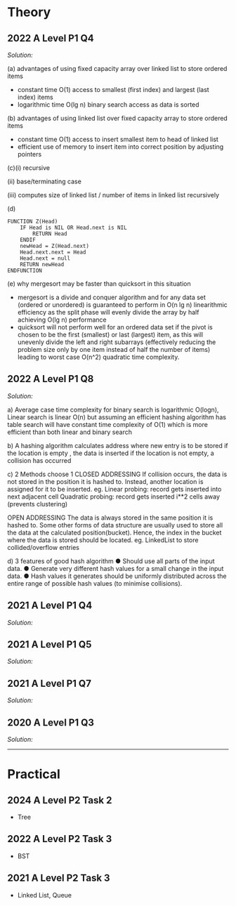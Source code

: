 # Theory
## 2022 A Level P1 Q4
*Solution:*

(a) advantages of using fixed capacity array over linked list to store ordered items
- constant time O(1) access to smallest (first index) and largest (last index) items 
- logarithmic time O(lg n) binary search access as data is sorted 

(b) advantages of using linked list over fixed capacity array to store ordered items
- constant time O(1) access to insert smallest item to head of linked list
- efficient use of memory to insert item into correct position by adjusting pointers

(c)(i) recursive

(ii) base/terminating case

(iii) computes size of linked list / number of items in linked list recursively

(d)

```
FUNCTION Z(Head)
    IF Head is NIL OR Head.next is NIL
        RETURN Head
    ENDIF
    newHead = Z(Head.next)
    Head.next.next = Head
    Head.next = null    
    RETURN newHead
ENDFUNCTION
```
(e) why mergesort may be faster than quicksort in this situation
- mergesort is a divide and conquer algorithm and for any data set (ordered or unordered) is guaranteed to perform in O(n lg n) linearithmic efficiency as the split phase will evenly divide the array by half achieving O(lg n) performance
- quicksort will not perform well for an ordered data set if the pivot is chosen to be the first (smallest) or last (largest) item, as this will unevenly divide the left and right subarrays (effectively reducing the problem size only by one item instead of half the number of items) leading to worst case O(n^2) quadratic time complexity.

## 2022 A Level P1 Q8
*Solution:*

a) Average case time complexity for binary search is logarithmic O(logn), Linear search is linear O(n) but assuming an efficient hashing algorithm has table search will have constant time complexity of O(1) which is more efficient than both linear and binary search 

b) A hashing algorithm calculates address where new entry is to be stored
if the location is empty , the data is inserted
if the location is not empty, a collision has occurred 

c) 2 Methods choose 1
CLOSED ADDRESSING
If collision occurs, the data is not stored in the position it is hashed to. Instead, another location is assigned for it to be inserted.
eg. Linear probing: record gets inserted into next adjacent cell
Quadratic probing: record gets inserted i**2 cells away (prevents clustering)

OPEN ADDRESSING
The data is always stored in the same position it is hashed to. Some other forms of data structure are usually used to store all the data
at the calculated position(bucket). Hence, the index in the bucket where the data
is stored should be located.
eg. LinkedList to store collided/overflow entries

d) 3 features of good hash algorithm
● Should use all parts of the input data.
● Generate very different hash values for a small change in the input data.
● Hash values it generates should be uniformly distributed across the entire range of possible hash values (to minimise collisions).

## 2021 A Level P1 Q4
*Solution:*

## 2021 A Level P1 Q5
*Solution:*

## 2021 A Level P1 Q7
*Solution:*

## 2020 A Level P1 Q3
*Solution:*

---
# Practical
## 2024 A Level P2 Task 2
- Tree
## 2022 A Level P2 Task 3
- BST
## 2021 A Level P2 Task 3
- Linked List, Queue
